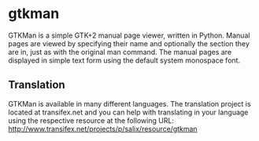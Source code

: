 gtkman
======

GTKMan is a simple GTK+2 manual page viewer, written in Python. Manual pages are viewed by specifying their name and optionally the section they are in, just as with the original man command. The manual pages are displayed in simple text form using the default system monospace font.

Translation
-----------
GTKMan is available in many different languages. The translation project is located at transifex.net and you can help with translating in your language using the respective resource at the following URL: http://www.transifex.net/projects/p/salix/resource/gtkman

